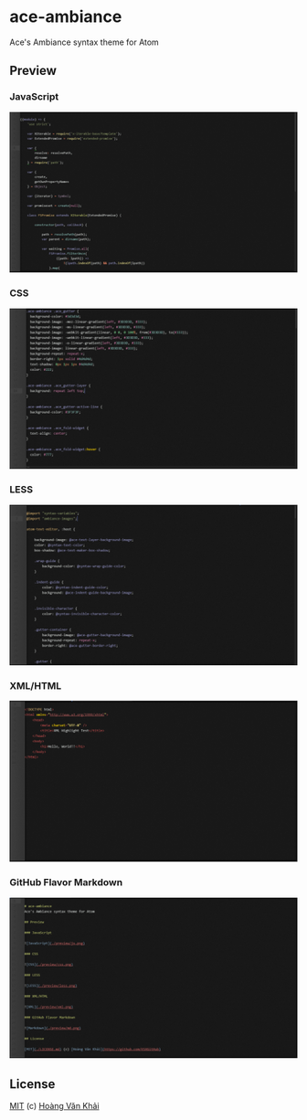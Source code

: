 
# ace-ambiance
Ace's Ambiance syntax theme for Atom

## Preview

### JavaScript

![JavaScript](https://github.com/ksxatompackages/ace-ambiance/blob/master/preview/js.png)

### CSS

![CSS](https://github.com/ksxatompackages/ace-ambiance/blob/master/preview/css.png)

### LESS

![LESS](https://github.com/ksxatompackages/ace-ambiance/blob/master/preview/less.png)

### XML/HTML

![XML](https://github.com/ksxatompackages/ace-ambiance/blob/master/preview/xml.png)

### GitHub Flavor Markdown

![Markdown](https://github.com/ksxatompackages/ace-ambiance/blob/master/preview/md.png)

## License

[MIT](https://github.com/ksxatompackages/ace-ambiance/blob/master/LICENSE.md) (c) [Hoàng Văn Khải](https://github.com/KSXGitHub)

